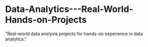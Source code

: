# Data-Analytics---Real-World-Hands-on-Projects
"Real-world data analysis projects for hands-on experience in data analytics."
